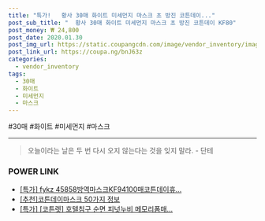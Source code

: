 ```yaml
--- 
title: "특가!   황사 30매 화이트 미세먼지 마스크 초 방진 코튼데이..." 
post_sub_title: "  황사 30매 화이트 미세먼지 마스크 초 방진 코튼데이 KF80" 
post_money: ₩ 24,800 
post_date: 2020.01.30 
post_img_url: https://static.coupangcdn.com/image/vendor_inventory/images/2019/03/23/8/5/239ad245-95d3-41e3-bcf2-01033cd36a70.jpg 
post_link_url: https://coupa.ng/bnJ63z 
categories: 
  - vendor_inventory 
tags: 
  - 30매 
  - 화이트 
  - 미세먼지 
  - 마스크 
--- 
```

  #30매 #화이트 #미세먼지 #마스크 
<hr> 

> 오늘이라는 날은 두 번 다시 오지 않는다는 것을 잊지 말라. - 단테 


### POWER LINK

* <a href="https://blog.naver.com/sakai111/221786572289" target="_blank">[특가] fykz 45858방역마스크KF94100매코튼데이휴...</a>
* <a href="https://blog.naver.com/fasyy4321/221787337994" target="_blank">[추천]코튼데이마스크 50가지 정보</a>
* <a href="https://blog.naver.com/sakai111/221785923711" target="_blank">[특가] [코튼렛] 호텔침구 순면 피넛누비 메모리폼매...</a>
